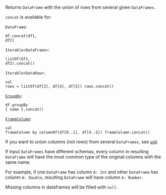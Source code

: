<?xml version='1.0' encoding='UTF-8'?><topic xsi:noNamespaceSchemaLocation="https://resources.jetbrains.com/stardust/topic.v2.xsd" meta-keywords="" xmlns:xsi="http://www.w3.org/2001/XMLSchema-instance" id="concat" title="concat" _md-based="true"> 
<p _o="92" _o-sc="4,0" _o-l="4" _o-e="5,0" _o-tl="-1" _o-s="4,0" _o-cl="0" id="9bbcdc01">Returns <code _o="100" _o-sc="4,9" _o-l="4" _o-e="4,19" _o-tl="-1" _o-s="4,8" _o-cl="8" id="47ff7077">DataFrame</code> with the union of rows from several given <code _o="154" _o-sc="4,63" _o-l="4" _o-e="4,74" _o-tl="-1" _o-s="4,62" _o-cl="62" id="fa3bfc24">DataFrames</code>.</p>
<p _o="169" _o-sc="6,0" _o-l="6" _o-e="7,0" _o-tl="-1" _o-s="6,0" _o-cl="0" id="f327e5d"><code _o="169" _o-sc="6,1" _o-l="6" _o-e="6,8" _o-tl="-1" _o-s="6,0" _o-cl="0" id="7616c5de">concat</code> is available for:</p>
<p _o="197" _o-sc="8,0" _o-l="8" _o-e="9,0" _o-tl="-1" _o-s="8,0" _o-cl="0" id="97d5a104"><code _o="197" _o-sc="8,1" _o-l="8" _o-e="8,11" _o-tl="-1" _o-s="8,0" _o-cl="0" id="f9bdf52e">DataFrame</code>:</p>

<code _o="234" _o-sc="13,0" _o-l="12" _o-e="14,3" _o-tl="-1" _o-s="12,0" style="block" _o-cl="0" id="82dd7fc8" lang="kotlin">df.concat(df1, df2)
</code>

<p _o="282" _o-sc="18,0" _o-l="18" _o-e="19,0" _o-tl="19" _o-s="18,0" _o-cl="0" id="407f51cf"><code _o="282" _o-sc="18,1" _o-l="18" _o-e="18,21" _o-tl="19" _o-s="18,0" _o-cl="0" id="819f7646">Iterable&lt;DataFrame></code>:</p>

<code _o="334" _o-sc="23,0" _o-l="22" _o-e="24,3" _o-tl="-1" _o-s="22,0" style="block" _o-cl="0" id="d5773bd8" lang="kotlin">listOf(df1, df2).concat()
</code>

<p _o="388" _o-sc="28,0" _o-l="28" _o-e="29,0" _o-tl="17" _o-s="28,0" _o-cl="0" id="19a8981b"><code _o="388" _o-sc="28,1" _o-l="28" _o-e="28,19" _o-tl="17" _o-s="28,0" _o-cl="0" id="d1986b1d">Iterable&lt;DataRow></code>:</p>

<code _o="434" _o-sc="33,0" _o-l="32" _o-e="35,3" _o-tl="-1" _o-s="32,0" style="block" _o-cl="0" id="8544eb2a" lang="kotlin">val rows = listOf(df[2], df[4], df[5])
rows.concat()
</code>

<p _o="515" _o-sc="39,0" _o-l="39" _o-e="40,0" _o-tl="-1" _o-s="39,0" _o-cl="0" id="3d8ff904"><a _o="515" _o-sc="39,1" LinkStatus="UNKNOWN" _o-l="39" _o-e="39,31" _o-tl="-1" _o-s="39,0" href="groupBy.md#groupby" _o-cl="0" id="2dbd4e77"><code _o="516" _o-sc="39,2" _o-l="39" _o-e="39,10" _o-tl="-1" _o-s="39,1" _o-cl="1" id="58f2cc5a">GroupBy</code></a>:</p>

<code _o="576" _o-sc="44,0" _o-l="43" _o-e="45,3" _o-tl="-1" _o-s="43,0" style="block" _o-cl="0" id="d610dd1f" lang="kotlin">df.groupBy { name }.concat()
</code>

<p _o="633" _o-sc="49,0" _o-l="49" _o-e="50,0" _o-tl="-1" _o-s="49,0" _o-cl="0" id="281656ac"><a _o="633" _o-sc="49,1" LinkStatus="UNKNOWN" _o-l="49" _o-e="49,42" _o-tl="-1" _o-s="49,0" href="DataColumn.md#framecolumn" _o-cl="0" id="51becb59"><code _o="634" _o-sc="49,2" _o-l="49" _o-e="49,14" _o-tl="-1" _o-s="49,1" _o-cl="1" id="30675a2a">FrameColumn</code></a>:</p>

<code _o="709" _o-sc="54,0" _o-l="53" _o-e="56,3" _o-tl="-1" _o-s="53,0" style="block" _o-cl="0" id="3cf8d2a0" lang="kotlin">val frameColumn by columnOf(df[0..1], df[4..5])
frameColumn.concat()
</code>

<p _o="806" _o-sc="60,0" _o-l="60" _o-e="61,0" _o-tl="-1" _o-s="60,0" _o-cl="0" id="eff270f9">If you want to union columns (not rows) from several <code _o="859" _o-sc="60,54" _o-l="60" _o-e="60,65" _o-tl="-1" _o-s="60,53" _o-cl="53" id="b157a00">DataFrames</code>, see <a _o="877" _o-sc="60,72" LinkStatus="UNKNOWN" _o-l="60" _o-e="60,86" _o-tl="-1" _o-s="60,71" href="add.md" _o-cl="71" id="a46f0c10"><code _o="878" _o-sc="60,73" _o-l="60" _o-e="60,77" _o-tl="-1" _o-s="60,72" _o-cl="72" id="40c19767">add</code></a>.</p>
<chapter _o="895" _o-sc="62,3" _o-l="62" _o-e="62,21" _o-tl="-1" _o-s="62,0" _o-cl="0" id="schema-unification" title="Schema unification">
<p _o="918" _o-sc="64,0" _o-l="64" _o-e="65,0" _o-tl="-1" _o-s="64,0" _o-cl="0" id="715f649b">If input <code _o="927" _o-sc="64,10" _o-l="64" _o-e="64,21" _o-tl="-1" _o-s="64,9" _o-cl="9" id="da6036bf">DataFrames</code> have different schemas, every column in resulting <code _o="990" _o-sc="64,73" _o-l="64" _o-e="64,83" _o-tl="-1" _o-s="64,72" _o-cl="72" id="61130ae3">DataFrame</code> will have the most common type of the original columns with the same name.</p>
<p _o="1079" _o-sc="66,0" _o-l="66" _o-e="67,0" _o-tl="-1" _o-s="66,0" _o-cl="0" id="f403c640">For example, if one <code _o="1099" _o-sc="66,21" _o-l="66" _o-e="66,31" _o-tl="-1" _o-s="66,20" _o-cl="20" id="cbab5402">DataFrame</code> has column <code _o="1122" _o-sc="66,44" _o-l="66" _o-e="66,51" _o-tl="-1" _o-s="66,43" _o-cl="43" id="419eddd5">A: Int</code> and other <code _o="1141" _o-sc="66,63" _o-l="66" _o-e="66,73" _o-tl="-1" _o-s="66,62" _o-cl="62" id="8e4c9a43">DataFrame</code> has column <code _o="1164" _o-sc="66,86" _o-l="66" _o-e="66,96" _o-tl="-1" _o-s="66,85" _o-cl="85" id="2031a821">A: Double</code>, resulting <code _o="1187" _o-sc="66,109" _o-l="66" _o-e="66,119" _o-tl="-1" _o-s="66,108" _o-cl="108" id="c821dbf1">DataFrame</code> will have column <code _o="1216" _o-sc="66,138" _o-l="66" _o-e="66,148" _o-tl="-1" _o-s="66,137" _o-cl="137" id="ccb03db0">A: Number</code>.</p>
<p _o="1230" _o-sc="68,0" _o-l="68" _o-e="69,0" _o-tl="-1" _o-s="68,0" _o-cl="0" id="20c8b1db">Missing columns in dataframes will be filled with <code _o="1280" _o-sc="68,51" _o-l="68" _o-e="68,56" _o-tl="-1" _o-s="68,50" _o-cl="50" id="1f19c349">null</code>.</p>
</chapter></topic>
